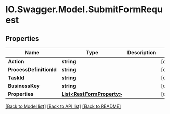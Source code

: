 # IO.Swagger.Model.SubmitFormRequest
## Properties

Name | Type | Description | Notes
------------ | ------------- | ------------- | -------------
**Action** | **string** |  | [optional] 
**ProcessDefinitionId** | **string** |  | [optional] 
**TaskId** | **string** |  | [optional] 
**BusinessKey** | **string** |  | [optional] 
**Properties** | [**List&lt;RestFormProperty&gt;**](RestFormProperty.md) |  | [optional] 

[[Back to Model list]](../README.md#documentation-for-models) [[Back to API list]](../README.md#documentation-for-api-endpoints) [[Back to README]](../README.md)

